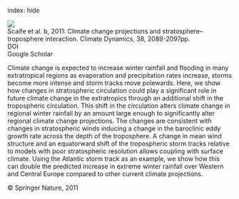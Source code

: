 index: hide

<div class="Citation">
    <div class="Citation-thumb CitationThumb-linked"  data-href="https://doi.org/10.1007/s00382-011-1080-7">
      <img src="https://static.claimspace.cloud/climate-study-static/refs/thumbs/14/Scaife_et_al_2011b-thumb.png" />
    </div>

  <div class="Citation-body">
    <div class="Citation-text">Scaife et al. b, 2011: Climate change projections and stratosphere–troposphere interaction. <span class="Article-journal">Climate Dynamics, </span><span class="Article-volume">38, </span>2089-2097pp.</div>
    <div class="Citation-links">
      <div class="CitationLink" data-href="https://doi.org/10.1007/s00382-011-1080-7">
        <div class="CitationLink-icon CitationLink-Doi"></div>
        <div class="CitationLink-text">DOI</div>
      </div>
      <div class="CitationLink" data-href="https://scholar.google.com/scholar?q=10.1007/s00382-011-1080-7">
        <div class="CitationLink-icon CitationLink-Scholar"></div>
        <div class="CitationLink-text">Google Scholar</div>
      </div>
    </div>
  </div>
</div>

Climate change is expected to increase winter rainfall and flooding in many extratropical regions as evaporation and precipitation rates increase, storms become more intense and storm tracks move polewards. Here, we show how changes in stratospheric circulation could play a significant role in future climate change in the extratropics through an additional shift in the tropospheric circulation. This shift in the circulation alters climate change in regional winter rainfall by an amount large enough to significantly alter regional climate change projections. The changes are consistent with changes in stratospheric winds inducing a change in the baroclinic eddy growth rate across the depth of the troposphere. A change in mean wind structure and an equatorward shift of the tropospheric storm tracks relative to models with poor stratospheric resolution allows coupling with surface climate. Using the Atlantic storm track as an example, we show how this can double the predicted increase in extreme winter rainfall over Western and Central Europe compared to other current climate projections.

<div class="Citation-copy">
&copy; Springer Nature, 2011
</div>
